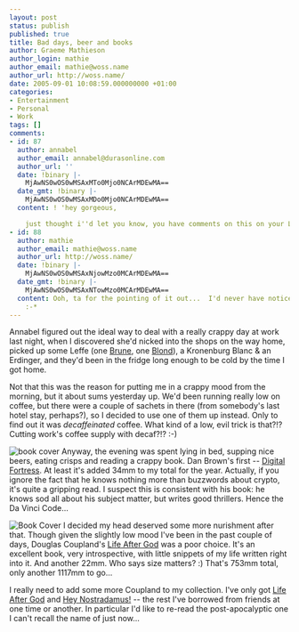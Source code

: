 ```yaml
---
layout: post
status: publish
published: true
title: Bad days, beer and books
author: Graeme Mathieson
author_login: mathie
author_email: mathie@woss.name
author_url: http://woss.name/
date: 2005-09-01 10:08:59.000000000 +01:00
categories:
- Entertainment
- Personal
- Work
tags: []
comments:
- id: 87
  author: annabel
  author_email: annabel@durasonline.com
  author_url: ''
  date: !binary |-
    MjAwNS0wOS0wMSAxMTo0Mjo0NCArMDEwMA==
  date_gmt: !binary |-
    MjAwNS0wOS0wMSAxMDo0Mjo0NCArMDEwMA==
  content: ! 'hey gorgeous,

    just thought i''d let you know, you have comments on this on your LJ bit...'
- id: 88
  author: mathie
  author_email: mathie@woss.name
  author_url: http://woss.name/
  date: !binary |-
    MjAwNS0wOS0wMSAxNjowMzo0MCArMDEwMA==
  date_gmt: !binary |-
    MjAwNS0wOS0wMSAxNTowMzo0MCArMDEwMA==
  content: Ooh, ta for the pointing of it out...  I'd never have noticed them otherwise.
    :-*
---
```

Annabel figured out the ideal way to deal with a really crappy day at work last night, when I discovered she'd nicked into the shops on the way home, picked up some Leffe (one <a href="http://www.silrubin.com/leffe_brown.htm">Brune</a>, one <a href="http://www.silrubin.com/leffe_blond.htm">Blond</a>), a Kronenburg Blanc &amp; an Erdinger, and they'd been in the fridge long enough to be cold by the time I got home.

Not that this was the reason for putting me in a crappy mood from the morning, but it about sums yesterday up.  We'd been running really low on coffee, but there were a couple of sachets in there (from somebody's last hotel stay, perhaps?), so I decided to use one of them up instead.  Only to find out it was <em>decaffeinated</em> coffee.  What kind of a low, evil trick is that?!?  Cutting work's coffee supply with decaf?!? :-)

<img src="http://images-eu.amazon.com/images/P/0552151696.02._SCMZZZZZZZ_.jpg" alt="book cover" class="alignleft" /> Anyway, the evening was spent lying in bed, supping nice beers, eating crisps and reading a crappy book.  Dan Brown's first -- <a href="http://www.amazon.co.uk/exec/obidos/ASIN/0552151696/mathieoftheen-21">Digital Fortress</a>.  At least it's added 34mm to my total for the year.  Actually, if you ignore the fact that he knows nothing more than buzzwords about crypto, it's quite a gripping read.  I suspect this is consistent with his book: he knows sod all about his subject matter, but writes good thrillers.  Hence the Da Vinci Code...

<img src="http://images-eu.amazon.com/images/P/0743231511.02.__SCMZZZZZZZ_.jpg" alt="Book Cover" class="alignright" /> I decided my head deserved some more nurishment after that.  Though given the slightly low mood I've been in the past couple of days, Douglas Coupland's <a href="http://www.amazon.co.uk/exec/obidos/ASIN/0743231511/mathieoftheen-21">Life After God</a> was a poor choice.  It's an excellent book, very introspective, with little snippets of my life written right into it.  And another 22mm.  Who says size matters? :)  That's 753mm total, only another 1117mm to go...

I really need to add some more Coupland to my collection.  I've only got <a href="http://www.amazon.co.uk/exec/obidos/ASIN/0743231511/mathieoftheen-21">Life After God</a> and <a href="http://www.amazon.co.uk/exec/obidos/ASIN/0007162510/mathieoftheen-21">Hey Nostradamus!</a> -- the rest I've borrowed from friends at one time or another.  In particular I'd like to re-read the post-apocalyptic one I can't recall the name of just now...
